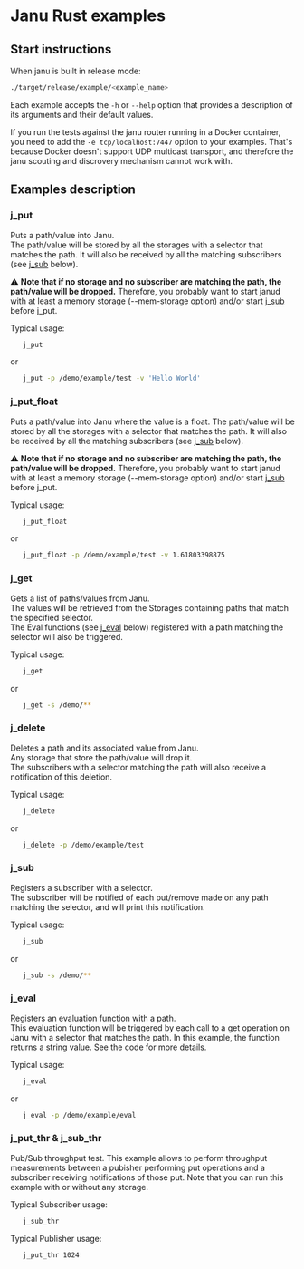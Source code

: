 # Janu Rust examples

## Start instructions

   When janu is built in release mode:
   ```bash
   ./target/release/example/<example_name>
   ```

   Each example accepts the `-h` or `--help` option that provides a description of its arguments and their default values.

   If you run the tests against the janu router running in a Docker container, you need to add the
   `-e tcp/localhost:7447` option to your examples. That's because Docker doesn't support UDP multicast
   transport, and therefore the janu scouting and discrovery mechanism cannot work with.

## Examples description

### j_put

   Puts a path/value into Janu.  
   The path/value will be stored by all the storages with a selector that matches the path.
   It will also be received by all the matching subscribers (see [j_sub](#j_sub) below).  
   
   :warning:  **Note that if no storage and no subscriber are matching the path, the path/value will be dropped.**
   Therefore, you probably want to start janud with at least a memory storage (--mem-storage option) and/or start [j_sub](#j_sub) before j_put.

   Typical usage:
   ```bash
      j_put
   ```
   or
   ```bash
      j_put -p /demo/example/test -v 'Hello World'
   ```

### j_put_float

   Puts a path/value into Janu where the value is a float.
   The path/value will be stored by all the storages with a selector that matches the path.
   It will also be received by all the matching subscribers (see [j_sub](#j_sub) below).
   
   :warning: **Note that if no storage and no subscriber are matching the path, the path/value will be dropped.**
   Therefore, you probably want to start janud with at least a memory storage (--mem-storage option) and/or start [j_sub](#j_sub) before j_put.

   Typical usage:
   ```bash
      j_put_float
   ```
   or
   ```bash
      j_put_float -p /demo/example/test -v 1.61803398875
   ```

### j_get

   Gets a list of paths/values from Janu.  
   The values will be retrieved from the Storages containing paths that match the specified selector.  
   The Eval functions (see [j_eval](#j_eval) below) registered with a path matching the selector
   will also be triggered.

   Typical usage:
   ```bash
      j_get
   ```
   or
   ```bash
      j_get -s /demo/**
   ```

### j_delete

   Deletes a path and its associated value from Janu.  
   Any storage that store the path/value will drop it.  
   The subscribers with a selector matching the path will also receive a notification of this deletion.

   Typical usage:
   ```bash
      j_delete
   ```
   or
   ```bash
      j_delete -p /demo/example/test
   ```

### j_sub

   Registers a subscriber with a selector.  
   The subscriber will be notified of each put/remove made on any path matching the selector,
   and will print this notification.

   Typical usage:
   ```bash
      j_sub
   ```
   or
   ```bash
      j_sub -s /demo/**
   ```

### j_eval

   Registers an evaluation function with a path.  
   This evaluation function will be triggered by each call to a get operation on Janu 
   with a selector that matches the path. In this example, the function returns a string value.
   See the code for more details.

   Typical usage:
   ```bash
      j_eval
   ```
   or
   ```bash
      j_eval -p /demo/example/eval
   ```

### j_put_thr & j_sub_thr

   Pub/Sub throughput test.
   This example allows to perform throughput measurements between a pubisher performing
   put operations and a subscriber receiving notifications of those put.
   Note that you can run this example with or without any storage.

   Typical Subscriber usage:
   ```bash
      j_sub_thr
   ```

   Typical Publisher usage:
   ```bash
      j_put_thr 1024
   ```
